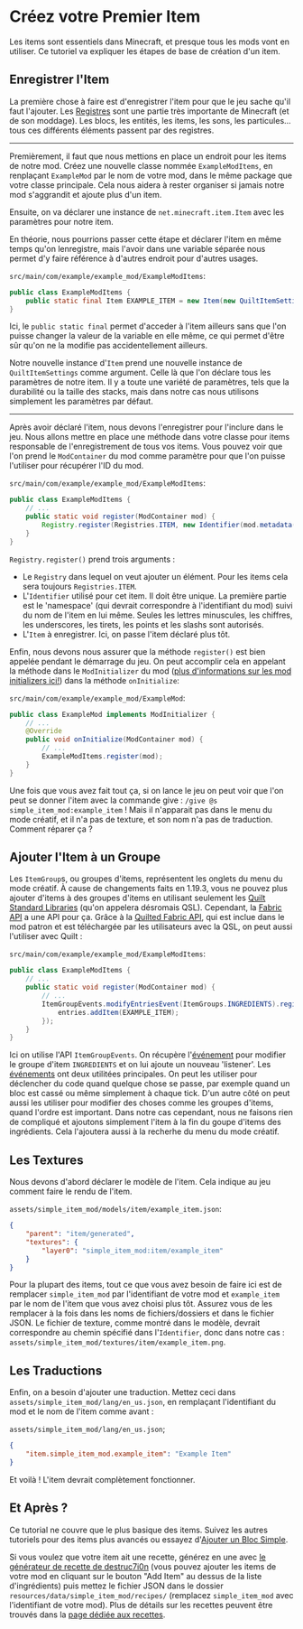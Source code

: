 # Créez votre Premier Item

<!-- This is migrated from the old wiki and modified to match 1.20, with some additions -->

Les items sont essentiels dans Minecraft, et presque tous les mods vont en utiliser.
Ce tutoriel va expliquer les étapes de base de création d'un item.

## Enregistrer l'Item

La première chose à faire est d'enregistrer l'item pour que le jeu sache qu'il faut l'ajouter.
Les [Registres](../concepts/registries) sont une partie très importante de Minecraft (et de son moddage).
Les blocs, les entités, les items, les sons, les particules... tous ces différents éléments passent par des registres.

---

Premièrement, il faut que nous mettions en place un endroit pour les items de notre mod. Créez une nouvelle classe nommée `ExampleModItems`, en renplaçant `ExampleMod` par le nom de votre mod, dans le même package que votre classe principale.
Cela nous aidera à rester organiser si jamais notre mod s'aggrandit et ajoute plus d'un item.

Ensuite, on va déclarer une instance de `net.minecraft.item.Item` avec les paramètres pour notre item.

En théorie, nous pourrions passer cette étape et déclarer l'item en même temps qu'on lenregistre,
mais l'avoir dans une variable séparée nous permet d'y faire référence à d'autres endroit pour d'autres usages.

`src/main/com/example/example_mod/ExampleModItems`:

```java
public class ExampleModItems {
	public static final Item EXAMPLE_ITEM = new Item(new QuiltItemSettings());
}
```

Ici, le `public static final` permet d'acceder à l'item ailleurs sans que l'on puisse changer la valeur de la variable en elle même,
ce qui permet d'être sûr qu'on ne la modifie pas accidentellement ailleurs.

Notre nouvelle instance d'`Item` prend une nouvelle instance de `QuiltItemSettings` comme argument.
Celle là que l'on déclare tous les paramètres de notre item.
Il y a toute une variété de paramètres, tels que la durabilité ou la taille des stacks,
mais dans notre cas nous utilisons simplement les paramètres par défaut.

---

Après avoir déclaré l'item, nous devons l'enregistrer pour l'inclure dans le jeu.
Nous allons mettre en place une méthode dans votre classe pour items responsable de l'enregistrement de tous vos items.
Vous pouvez voir que l'on prend le `ModContainer` du mod comme paramètre pour que l'on puisse l'utiliser pour récupérer l'ID du mod.

`src/main/com/example/example_mod/ExampleModItems`:

```java
public class ExampleModItems {
	// ...
	public static void register(ModContainer mod) {
		Registry.register(Registries.ITEM, new Identifier(mod.metadata().id(), "example_item"), EXAMPLE_ITEM);
	}
}
```

`Registry.register()` prend trois arguments :

- Le `Registry` dans lequel on veut ajouter un élément. Pour les items cela sera toujours `Registries.ITEM`.
- L'`Identifier` utilisé pour cet item. Il doit être unique. La première partie est le 'namespace' (qui devrait correspondre à l'identifiant du mod)
  suivi du nom de l'item en lui même. Seules les lettres minuscules, les chiffres, les underscores, les tirets, les points et les slashs sont autorisés.
- L'`Item` à enregistrer. Ici, on passe l'item déclaré plus tôt.

Enfin, nous devons nous assurer que la méthode `register()` est bien appelée pendant le démarrage du jeu.
On peut accomplir cela en appelant la méthode dans le `ModInitializer` du mod ([plus d'informations sur les mod initializers ici!](../concepts/sideness#les-mod-initializers)) dans la méthode `onInitialize`:

`src/main/com/example/example_mod/ExampleMod`:

```java
public class ExampleMod implements ModInitializer {
	// ...
	@Override
	public void onInitialize(ModContainer mod) {
		// ...
		ExampleModItems.register(mod);
	}
}
```

Une fois que vous avez fait tout ça, si on lance le jeu on peut voir que l'on peut se donner l'item avec la commande give : `/give @s simple_item_mod:example_item` !
Mais il n'apparait pas dans le menu du mode créatif, et il n'a pas de texture, et son nom n'a pas de traduction.
Comment réparer ça ?

## Ajouter l'Item à un Groupe

Les `ItemGroup`s, ou groupes d'items, représentent les onglets du menu du mode créatif.
À cause de changements faits en 1.19.3, vous ne pouvez plus ajouter d'items à des groupes d'items
en utilisant seulement les [Quilt Standard Libraries](../concepts/qsl-qfapi#les-quilt-standard-libraries)
(qu'on appelera désromais QSL). Cependant, la [Fabric API](../concepts/qsl-qfapi#la-fabric-api) a une API pour ça.
Grâce à la [Quilted Fabric API](../concepts/qsl-qfapi#la-quilted-fabric-api), qui est inclue dans le mod patron
et est téléchargée par les utilisateurs avec la QSL, on peut aussi l'utiliser avec Quilt :

`src/main/com/example/example_mod/ExampleModItems`:

```java
public class ExampleModItems {
	// ...
	public static void register(ModContainer mod) {
		// ...
		ItemGroupEvents.modifyEntriesEvent(ItemGroups.INGREDIENTS).register (entries -> {
			entries.addItem(EXAMPLE_ITEM);
		});
	}
}
```

Ici on utilise l'API `ItemGroupEvents`. On récupère l'[événement](../concepts/events)
pour modifier le groupe d'item `INGREDIENTS` et on lui ajoute un nouveau 'listener'.
Les [événements](../concepts/events) ont deux utilitées principales.
On peut les utiliser pour déclencher du code quand quelque chose se passe, par exemple quand un bloc est cassé
ou même simplement à chaque tick.
D'un autre côté on peut aussi les utiliser pour modifier des choses comme les groupes d'items, quand l'ordre est important.
Dans notre cas cependant, nous ne faisons rien de compliqué et ajoutons simplement l'item à la fin du goupe d'items des ingrédients.
Cela l'ajoutera aussi à la recherhe du menu du mode créatif.

## Les Textures

Nous devons d'abord déclarer le modèle de l'item.
Cela indique au jeu comment faire le rendu de l'item.

`assets/simple_item_mod/models/item/example_item.json`:

```json
{
	"parent": "item/generated",
	"textures": {
		"layer0": "simple_item_mod:item/example_item"
	}
}
```

Pour la plupart des items, tout ce que vous avez besoin de faire ici est de remplacer `simple_item_mod`
par l'identifiant de votre mod et `example_item` par le nom de l'item que vous avez choisi plus tôt.
Assurez vous de les remplacer à la fois dans les noms de fichiers/dossiers et dans le fichier JSON.
Le fichier de texture, comme montré dans le modèle, devrait correspondre au chemin spécifié dans l'`Identifier`,
donc dans notre cas : `assets/simple_item_mod/textures/item/example_item.png`.

## Les Traductions

Enfin, on a besoin d'ajouter une traduction.
Mettez ceci dans `assets/simple_item_mod/lang/en_us.json`, en remplaçant l'identifiant du mod et le nom de l'item comme avant :

`assets/simple_item_mod/lang/en_us.json`;

```json
{
	"item.simple_item_mod.example_item": "Example Item"
}
```

Et voilà ! L'item devrait complètement fonctionner.

## Et Après ?

Ce tutorial ne couvre que le plus basique des items. Suivez les autres tutoriels pour des items plus avancés
ou essayez d'[Ajouter un Bloc Simple](../blocks/first-block).

Si vous voulez que votre item ait une recette, générez en une avec [le générateur de recette de destruc7i0n](https://crafting.thedestruc7i0n.ca/)
(vous pouvez ajouter les items de votre mod en cliquant sur le bouton "Add Item" au dessus de la liste d'ingrédients)
puis mettez le fichier JSON dans le dossier `resources/data/simple_item_mod/recipes/`
(remplacez `simple_item_mod` avec l'identifiant de votre mod).
Plus de détails sur les recettes peuvent être trouvés dans la [page dédiée aux recettes](../data/adding-recipes).
